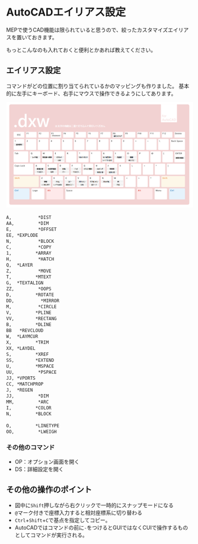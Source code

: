 # AutoCADエイリアス設定
MEPで使うCAD機能は限られていると思うので、絞ったカスタマイズエイリアスを置いておきます。

もっとこんなのも入れておくと便利とかあれば教えてください。

## エイリアス設定
コマンドがどの位置に割り当てられているかのマッピングも作りました。
基本的に左手にキーボード、右手にマウスで操作できるようにしてあります。

![](img/img201128.png)　

```
A,          *DIST
AA,         *DIM
E,          *OFFSET
EE,	*EXPLODE
N,          *BLOCK
C,          *COPY
1,         *ARRAY
H,          *HATCH
Q,	*LAYER
Z,          *MOVE
T,         *MTEXT
G,	*TEXTALIGN
ZZ,         *OOPS
D,         *ROTATE
DD,          *MIRROR
M,          *CIRCLE
V,         *PLINE
VV,        *RECTANG
B,         *DLINE
BB	 *REVCLOUD 
W,	*LAYMCUR
X,         *TRIM
XX,	*LAYDEL
S,         *XREF
SS,        *EXTEND
U,         *MSPACE
UU,         *PSPACE
JJ,	*VPORTS
CC,	*MATCHPROP
J,	*REGEN
JJ,         *DIM
MM,         *ARC
I,         *COLOR
N,         *BLOCK

O,         *LINETYPE
OO,         *LWEIGH
```
### その他のコマンド
* OP：オプション画面を開く
* DS：詳細設定を開く

## その他の操作のポイント　
* 図中に`Shift`押しながら右クリックで一時的にスナップモードになる
* `@`マーク付きで座標入力すると相対座標系に切り替わる
* `Ctrl`+`Shift`+`C`で基点を指定してコピー。
* AutoCADではコマンドの前に`-`をつけるとGUIではなくCUIで操作するものとしてコマンドが実行される。

